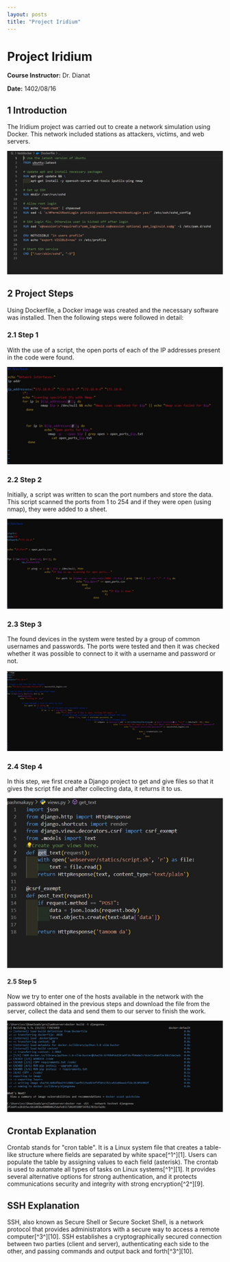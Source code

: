 ```yaml
---
layout: posts
title: "Project Iridium"
---
```

# Project Iridium

**Course Instructor:** Dr. Dianat

**Date:** 1402/08/16

## 1 Introduction
The Iridium project was carried out to create a network simulation using Docker. This network included stations as attackers, victims, and web servers.

![name](../assets/images/dockeerfile.jpg)

## 2 Project Steps
Using Dockerfile, a Docker image was created and the necessary software was installed. Then the following steps were followed in detail:

### 2.1 Step 1
With the use of a script, the open ports of each of the IP addresses present in the code were found.

![name](../assets/images/scriptIpandportopen.JPG)


### 2.2 Step 2
Initially, a script was written to scan the port numbers and store the data. This script scanned the ports from 1 to 254 and if they were open (using nmap), they were added to a sheet.

![name](../assets/images/scriptopenportsandips.jpg)


### 2.3 Step 3
The found devices in the system were tested by a group of common usernames and passwords. The ports were tested and then it was checked whether it was possible to connect to it with a username and password or not.

![name](../assets/images/scriptgivepassandusernamer.jpg)

### 2.4 Step 4
In this step, we first create a Django project to get and give files so that it gives the script file and after collecting data, it returns it to us.

![name](../assets/images/definitionapi.jpg)

#### 2.5 Step 5
Now we try to enter one of the hosts available in the network with the password obtained in the previous steps and download the file from the server, collect the data and send them to our server to finish the work.

![name](../assets/images/runinourdockernet.jpg)

## Crontab Explanation
Crontab stands for "cron table". It is a Linux system file that creates a table-like structure where fields are separated by white space[^1^][1]. Users can populate the table by assigning values to each field (asterisk). The crontab is used to automate all types of tasks on Linux systems[^1^][1]. It provides several alternative options for strong authentication, and it protects communications security and integrity with strong encryption[^2^][9].

## SSH Explanation
SSH, also known as Secure Shell or Secure Socket Shell, is a network protocol that provides administrators with a secure way to access a remote computer[^3^][10]. SSH establishes a cryptographically secured connection between two parties (client and server), authenticating each side to the other, and passing commands and output back and forth[^3^][10].